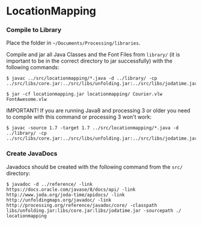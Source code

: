 # LocationMapping



### Compile to Library

Place the folder in `~/Documents/Processing/libraries`.

Compile and jar all Java Classes and the Font Files from `library/` (it is important to be in the correct directory to jar successfully) with the following commands:

```
$ javac ../src/locationmapping/*.java -d ../library/ -cp ../src/libs/core.jar:../src/libs/unfolding.jar:../src/libs/jodatime.jar

$ jar -cf locationmapping.jar locationmapping/ Courier.vlw FontAwesome.vlw
```
IMPORTANT!
If you are running Java8 and processing 3 or older you need to compile with this command or processing 3 won't work:
```
$ javac -source 1.7 -target 1.7 ../src/locationmapping/*.java -d ../library/ -cp ../src/libs/core.jar:../src/libs/unfolding.jar:../src/libs/jodatime.jar
```


### Create JavaDocs

Javadocs should be created with the following command from the `src/` directory:
```
$ javadoc -d ../reference/ -link https://docs.oracle.com/javase/8/docs/api/ -link http://www.joda.org/joda-time/apidocs/ -link http://unfoldingmaps.org/javadoc/ -link http://processing.org/reference/javadoc/core/ -classpath libs/unfolding.jar:libs/core.jar:libs/jodatime.jar -sourcepath ./ locationmapping
```